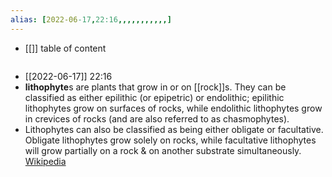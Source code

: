 ```yaml
---
alias: [2022-06-17,22:16,,,,,,,,,,,]
---
```

- [[]]
table of content
```toc
```

- [[2022-06-17]] 22:16
- **lithophyte**s are plants that grow in or on [[rock]]s. They can be classified as either epilithic (or epipetric) or endolithic; epilithic lithophytes grow on surfaces of rocks, while endolithic lithophytes grow in crevices of rocks (and are also referred to as chasmophytes).
- Lithophytes can also be classified as being either obligate or facultative. Obligate lithophytes grow solely on rocks, while facultative lithophytes will grow partially on a rock & on another substrate simultaneously.
[Wikipedia](https://en.wikipedia.org/wiki/Lithophyte)